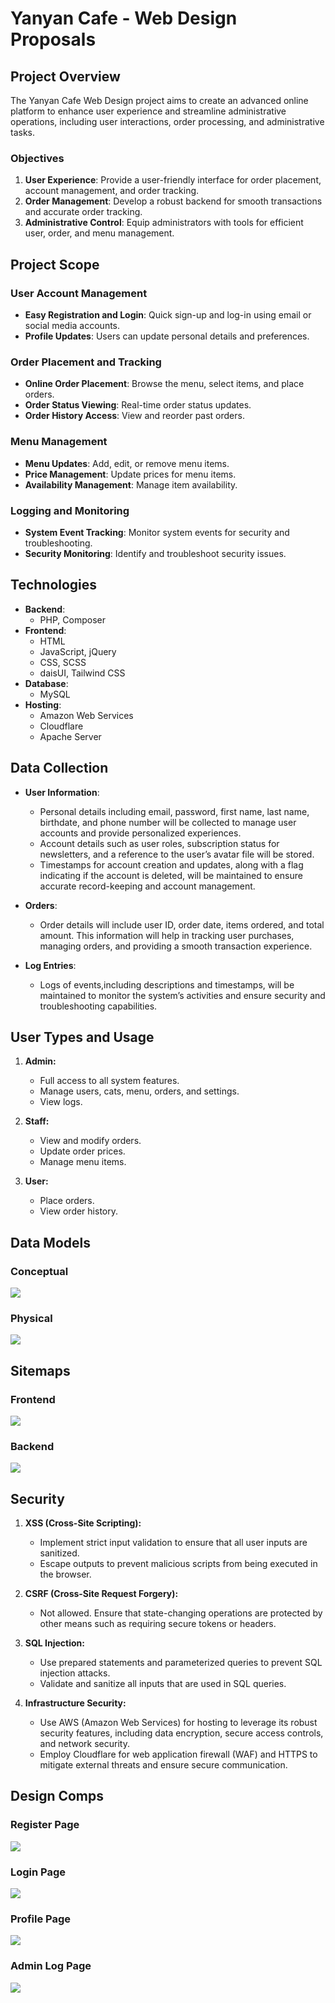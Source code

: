 # Yanyan Cafe - Web Design Proposals

## Project Overview

The Yanyan Cafe Web Design project aims to create an advanced online platform to enhance user experience and streamline
administrative operations, including user interactions, order processing, and administrative tasks.

### Objectives

1. **User Experience**: Provide a user-friendly interface for order placement, account management, and order tracking.
2. **Order Management**: Develop a robust backend for smooth transactions and accurate order tracking.
3. **Administrative Control**: Equip administrators with tools for efficient user, order, and menu management.

## Project Scope

### User Account Management

- **Easy Registration and Login**: Quick sign-up and log-in using email or social media accounts.
- **Profile Updates**: Users can update personal details and preferences.

### Order Placement and Tracking

- **Online Order Placement**: Browse the menu, select items, and place orders.
- **Order Status Viewing**: Real-time order status updates.
- **Order History Access**: View and reorder past orders.

### Menu Management

- **Menu Updates**: Add, edit, or remove menu items.
- **Price Management**: Update prices for menu items.
- **Availability Management**: Manage item availability.

### Logging and Monitoring

- **System Event Tracking**: Monitor system events for security and troubleshooting.
- **Security Monitoring**: Identify and troubleshoot security issues.

## Technologies

- **Backend**:
    - PHP, Composer
- **Frontend**:
    - HTML
    - JavaScript, jQuery
    - CSS, SCSS
    - daisUI, Tailwind CSS
- **Database**:
    - MySQL
- **Hosting**:
    - Amazon Web Services
    - Cloudflare
    - Apache Server

## Data Collection

- **User Information**:

    - Personal details including email, password, first name, last name, birthdate, and phone number will be collected
      to manage user accounts and provide personalized experiences.
    - Account details such as user roles, subscription status for newsletters, and a reference to
      the user’s avatar file will be stored.
    - Timestamps for account creation and updates, along with a flag indicating if the account is deleted, will be
      maintained to ensure accurate record-keeping and account management.

- **Orders**:

    - Order details will include user ID, order date, items ordered, and total amount. This information will help in
      tracking user purchases, managing orders, and providing a smooth transaction experience.

- **Log Entries**:
    - Logs of events,including descriptions and timestamps, will be maintained to monitor the system’s activities and
      ensure security and troubleshooting capabilities.

## User Types and Usage

1. **Admin:**

    - Full access to all system features.
    - Manage users, cats, menu, orders, and settings.
    - View logs.

2. **Staff:**

    - View and modify orders.
    - Update order prices.
    - Manage menu items.

3. **User:**
    - Place orders.
    - View order history.

## Data Models

### Conceptual

![](images/Conceptual-ERD.webp)

### Physical

![](images/Physical-ERD.webp)

## Sitemaps

### Frontend

![](sitemaps/frontend.jpg)

### Backend

![](sitemaps/Backend.jpg)

## Security

1. **XSS (Cross-Site Scripting):**

    - Implement strict input validation to ensure that all user inputs are sanitized.
    - Escape outputs to prevent malicious scripts from being executed in the browser.

2. **CSRF (Cross-Site Request Forgery):**

    - Not allowed. Ensure that state-changing operations are protected by other means such as requiring secure tokens or
      headers.

3. **SQL Injection:**

    - Use prepared statements and parameterized queries to prevent SQL injection attacks.
    - Validate and sanitize all inputs that are used in SQL queries.

4. **Infrastructure Security:**
    - Use AWS (Amazon Web Services) for hosting to leverage its robust security features, including data encryption,
      secure access controls, and network security.
    - Employ Cloudflare for web application firewall (WAF) and HTTPS to mitigate external threats and
      ensure secure communication.

## Design Comps

### Register Page

![](comps/comp1.png)

### Login Page

![](comps/comp2.png)

### Profile Page

![](comps/comp3.png)

### Admin Log Page

![](comps/comp4.png)

